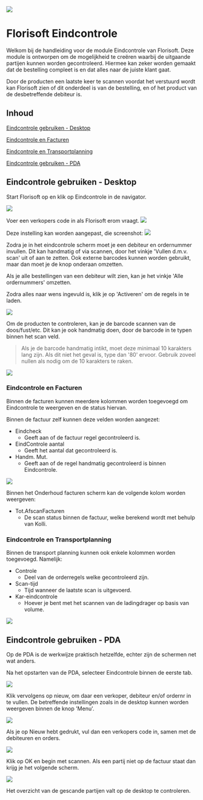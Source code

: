 <img src="../../fslogo.png"/>

# Florisoft Eindcontrole
Welkom bij de handleiding voor de module Eindcontrole van Florisoft. Deze module is ontworpen om de mogelijkheid te creëren waarbij de uitgaande partijen kunnen worden gecontroleerd. Hiermee kan zeker worden gemaakt dat de bestelling compleet is en dat alles naar de juiste klant gaat.

Door de producten een laatste keer te scannen voordat het verstuurd wordt kan Florisoft zien of dit onderdeel is van de bestelling, en of het product van de desbetreffende debiteur is.


## **Inhoud**

[Eindcontrole gebruiken - Desktop](#eindcontrole-gebruiken---desktop)

[Eindcontrole en Facturen](#eindcontrole-en-facturen)

[Eindcontrole en Transportplanning](#eindcontrole-en-transportplanning)

[Eindcontrole gebruiken - PDA](#eindcontrole-gebruiken---pda)



## Eindcontrole gebruiken - Desktop
Start Florisoft op en klik op Eindcontrole in de navigator.

<img src ='.Manual Final Check/media/image9.png'/>

Voer een verkopers code in als Florisoft erom vraagt.
<img src='.Manual Final Check/media/image10.png'/>

 Deze instelling kan worden aangepast, die screenshot:
 <img src='.Manual Final Check/media/image23.png'/>

Zodra je in het eindcontrole scherm moet je een debiteur en ordernummer invullen. Dit kan handmatig of via scannen, door het vinkje 'Vullen d.m.v. scan' uit of aan te zetten. Ook externe barcodes kunnen worden gebruikt, maar dan moet je de knop onderaan omzetten.

Als je alle bestellingen van een debiteur wilt zien, kan je het vinkje 'Alle ordernummers' omzetten.

Zodra alles naar wens ingevuld is, klik je op 'Activeren' om de regels in te laden.

<img src='.Manual Final Check/media/image11.png'/>

Om de producten te controleren, kan je de barcode scannen van de doos/fust/etc. Dit kan je ook handmatig doen, door de barcode in te typen binnen het scan veld.

> Als je de barcode handmatig intikt, moet deze minimaal 10 karakters lang zijn. Als dit niet het geval is, type dan '80' ervoor. Gebruik zoveel nullen als nodig om de 10 karakters te raken.

<img src='.Manual Final Check/media/image12.png'/>

### Eindcontrole en Facturen
Binnen de facturen kunnen meerdere kolommen worden toegevoegd om Eindcontrole te weergeven en de status hiervan.

Binnen de factuur zelf kunnen deze velden worden aangezet:
- Eindcheck
    - Geeft aan of de factuur regel gecontroleerd is.
- EindControle aantal
    - Geeft het aantal dat gecontroleerd is.
- Handm. Mut.
    - Geeft aan of de regel handmatig gecontroleerd is binnen Eindcontrole.

<img src='.Manual Final Check/media/image14.png'/>

Binnen het Onderhoud facturen scherm kan de volgende kolom worden weergeven:
- Tot.AfscanFacturen
    - De scan status binnen de factuur, welke berekend wordt met behulp van Kolli.

### Eindcontrole en Transportplanning
Binnen de transport planning kunnen ook enkele kolommen worden toegevoegd. Namelijk:
- Controle
    - Deel van de orderregels welke gecontroleerd zijn.
- Scan-tijd
    - Tijd wanneer de laatste scan is uitgevoerd.
- Kar-eindcontrole
    - Hoever je bent met het scannen van de ladingdrager op basis van volume.

<img src='.Manual Final Check/media/image13.png'/>

## Eindcontrole gebruiken - PDA

Op de PDA is de werkwijze praktisch hetzelfde, echter zijn de schermen net wat anders.

Na het opstarten van de PDA, selecteer Eindcontrole binnen de eerste tab.

<img src='.Manual Final Check/media/image15.png'/>

Klik vervolgens op nieuw, om daar een verkoper, debiteur en/of ordernr in te vullen.
De betreffende instellingen zoals in de desktop kunnen worden weergeven binnen de knop 'Menu'.

<img src='.Manual Final Check/media/image19.png'/>

Als je op Nieuw hebt gedrukt, vul dan een verkopers code in, samen met de debiteuren en orders.

<img src='.Manual Final Check/media/image16.png'/>

Klik op OK en begin met scannen. Als een partij niet op de factuur staat dan krijg je het volgende scherm.

<img src='.Manual Final Check/media/image17.png'/>

Het overzicht van de gescande partijen valt op de desktop te controleren.
